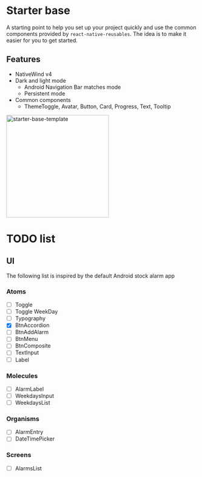 # Starter base

A starting point to help you set up your project quickly and use the common components provided by `react-native-reusables`. The idea is to make it easier for you to get started.

## Features

- NativeWind v4
- Dark and light mode
  - Android Navigation Bar matches mode
  - Persistent mode
- Common components
  - ThemeToggle, Avatar, Button, Card, Progress, Text, Tooltip

<img src="https://github.com/mrzachnugent/react-native-reusables/assets/63797719/42c94108-38a7-498b-9c70-18640420f1bc"
     alt="starter-base-template"
     style="width:270px;" />

# TODO list
## UI
The following list is inspired by the default Android stock alarm app

### Atoms
- [ ] Toggle
- [ ] Toggle WeekDay
- [ ] Typography
- [x] BtnAccordion
- [ ] BtnAddAlarm
- [ ] BtnMenu
- [ ] BtnComposite
- [ ] TextInput
- [ ] Label

### Molecules
- [ ] AlarmLabel
- [ ] WeekdaysInput
- [ ] WeekdaysList

### Organisms
- [ ] AlarmEntry
- [ ] DateTimePicker

### Screens
- [ ] AlarmsList